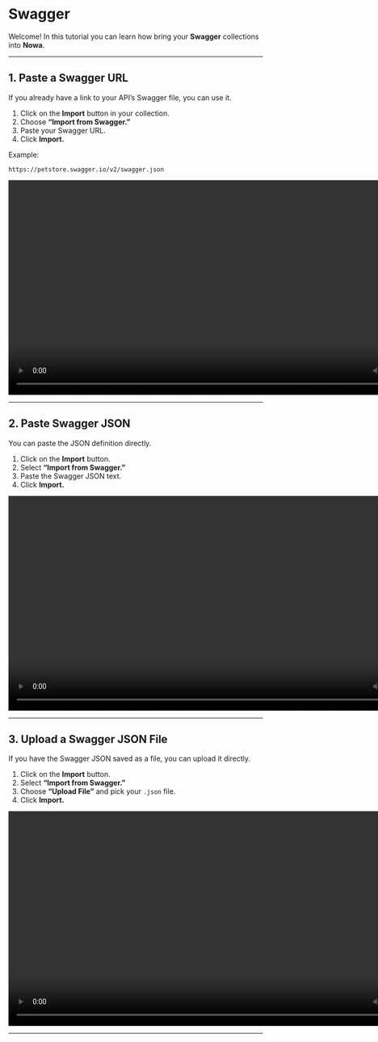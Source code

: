 # Swagger

Welcome! In this tutorial you can learn how bring your **Swagger** collections into **Nowa**.

---

## 1. Paste a Swagger URL  

If you already have a link to your API’s Swagger file, you can use it.  

1. Click on the **Import** button in your collection.  
2. Choose **“Import from Swagger.”**  
3. Paste your Swagger URL.  
4. Click **Import.**    

Example:  
```
https://petstore.swagger.io/v2/swagger.json
```

<video controls width="850">
  <source src="/videos/api/swagger-url.mp4" type="video/mp4" />
  Your browser does not support the video tag.
</video>  

---

## 2. Paste Swagger JSON 

You can paste the JSON definition directly.  

1. Click on the **Import** button.  
2. Select **“Import from Swagger.”**  
3. Paste the Swagger JSON text.  
4. Click **Import.**  

<video controls width="850">
  <source src="/videos/api/swagger-json.mp4" type="video/mp4" />
  Your browser does not support the video tag.
</video>  

---

## 3. Upload a Swagger JSON File  

If you have the Swagger JSON saved as a file, you can upload it directly.  

1. Click on the **Import** button.  
2. Select **“Import from Swagger.”**  
3. Choose **“Upload File”** and pick your `.json` file.  
4. Click **Import.**  

<video controls width="850">
  <source src="/videos/api/swagger-file.webm" type="video/mp4" />
  Your browser does not support the video tag.
</video>  

---